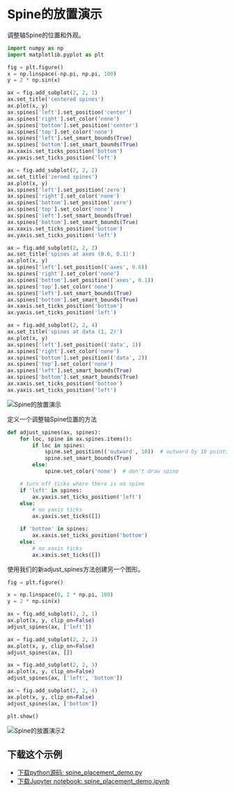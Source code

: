 # Spine的放置演示

调整轴Spine的位置和外观。

```python
import numpy as np
import matplotlib.pyplot as plt
```

```python
fig = plt.figure()
x = np.linspace(-np.pi, np.pi, 100)
y = 2 * np.sin(x)

ax = fig.add_subplot(2, 2, 1)
ax.set_title('centered spines')
ax.plot(x, y)
ax.spines['left'].set_position('center')
ax.spines['right'].set_color('none')
ax.spines['bottom'].set_position('center')
ax.spines['top'].set_color('none')
ax.spines['left'].set_smart_bounds(True)
ax.spines['bottom'].set_smart_bounds(True)
ax.xaxis.set_ticks_position('bottom')
ax.yaxis.set_ticks_position('left')

ax = fig.add_subplot(2, 2, 2)
ax.set_title('zeroed spines')
ax.plot(x, y)
ax.spines['left'].set_position('zero')
ax.spines['right'].set_color('none')
ax.spines['bottom'].set_position('zero')
ax.spines['top'].set_color('none')
ax.spines['left'].set_smart_bounds(True)
ax.spines['bottom'].set_smart_bounds(True)
ax.xaxis.set_ticks_position('bottom')
ax.yaxis.set_ticks_position('left')

ax = fig.add_subplot(2, 2, 3)
ax.set_title('spines at axes (0.6, 0.1)')
ax.plot(x, y)
ax.spines['left'].set_position(('axes', 0.6))
ax.spines['right'].set_color('none')
ax.spines['bottom'].set_position(('axes', 0.1))
ax.spines['top'].set_color('none')
ax.spines['left'].set_smart_bounds(True)
ax.spines['bottom'].set_smart_bounds(True)
ax.xaxis.set_ticks_position('bottom')
ax.yaxis.set_ticks_position('left')

ax = fig.add_subplot(2, 2, 4)
ax.set_title('spines at data (1, 2)')
ax.plot(x, y)
ax.spines['left'].set_position(('data', 1))
ax.spines['right'].set_color('none')
ax.spines['bottom'].set_position(('data', 2))
ax.spines['top'].set_color('none')
ax.spines['left'].set_smart_bounds(True)
ax.spines['bottom'].set_smart_bounds(True)
ax.xaxis.set_ticks_position('bottom')
ax.yaxis.set_ticks_position('left')
```

![Spine的放置演示](https://matplotlib.org/_images/sphx_glr_spine_placement_demo_001.png)

定义一个调整轴Spine位置的方法

```python
def adjust_spines(ax, spines):
    for loc, spine in ax.spines.items():
        if loc in spines:
            spine.set_position(('outward', 10))  # outward by 10 points
            spine.set_smart_bounds(True)
        else:
            spine.set_color('none')  # don't draw spine

    # turn off ticks where there is no spine
    if 'left' in spines:
        ax.yaxis.set_ticks_position('left')
    else:
        # no yaxis ticks
        ax.yaxis.set_ticks([])

    if 'bottom' in spines:
        ax.xaxis.set_ticks_position('bottom')
    else:
        # no xaxis ticks
        ax.xaxis.set_ticks([])
```

使用我们的新adjust_spines方法创建另一个图形。

```python
fig = plt.figure()

x = np.linspace(0, 2 * np.pi, 100)
y = 2 * np.sin(x)

ax = fig.add_subplot(2, 2, 1)
ax.plot(x, y, clip_on=False)
adjust_spines(ax, ['left'])

ax = fig.add_subplot(2, 2, 2)
ax.plot(x, y, clip_on=False)
adjust_spines(ax, [])

ax = fig.add_subplot(2, 2, 3)
ax.plot(x, y, clip_on=False)
adjust_spines(ax, ['left', 'bottom'])

ax = fig.add_subplot(2, 2, 4)
ax.plot(x, y, clip_on=False)
adjust_spines(ax, ['bottom'])

plt.show()
```

![Spine的放置演示2](https://matplotlib.org/_images/sphx_glr_spine_placement_demo_002.png)

## 下载这个示例
            
- [下载python源码: spine_placement_demo.py](https://matplotlib.org/_downloads/spine_placement_demo.py)
- [下载Jupyter notebook: spine_placement_demo.ipynb](https://matplotlib.org/_downloads/spine_placement_demo.ipynb)